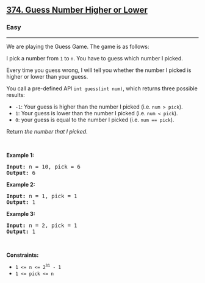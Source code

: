 <h2><a href="https://leetcode.com/problems/guess-number-higher-or-lower">374. Guess Number Higher or Lower</a></h2><h3>Easy</h3><hr><p>We are playing the Guess Game. The game is as follows:</p>

<p>I pick a number from <code>1</code> to <code>n</code>. You have to guess which number I picked.</p>

<p>Every time you guess wrong, I will tell you whether the number I picked is higher or lower than your guess.</p>

<p>You call a pre-defined API <code>int guess(int num)</code>, which returns three possible results:</p>

<ul>
	<li><code>-1</code>: Your guess is higher than the number I picked (i.e. <code>num &gt; pick</code>).</li>
	<li><code>1</code>: Your guess is lower than the number I picked (i.e. <code>num &lt; pick</code>).</li>
	<li><code>0</code>: your guess is equal to the number I picked (i.e. <code>num == pick</code>).</li>
</ul>

<p>Return <em>the number that I picked</em>.</p>

<p>&nbsp;</p>
<p><strong class="example">Example 1:</strong></p>

<pre>
<strong>Input:</strong> n = 10, pick = 6
<strong>Output:</strong> 6
</pre>

<p><strong class="example">Example 2:</strong></p>

<pre>
<strong>Input:</strong> n = 1, pick = 1
<strong>Output:</strong> 1
</pre>

<p><strong class="example">Example 3:</strong></p>

<pre>
<strong>Input:</strong> n = 2, pick = 1
<strong>Output:</strong> 1
</pre>

<p>&nbsp;</p>
<p><strong>Constraints:</strong></p>

<ul>
	<li><code>1 &lt;= n &lt;= 2<sup>31</sup> - 1</code></li>
	<li><code>1 &lt;= pick &lt;= n</code></li>
</ul>
